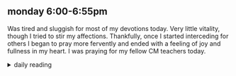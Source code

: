## monday 6:00-6:55pm

Was tired and sluggish for most of my devotions today. Very little vitality, though I tried to stir my affections. Thankfully, once I started interceding for others I began to pray more fervently and ended with a feeling of joy and fullness in my heart. I was praying for my fellow CM teachers today.

<details markdown="1">
<summary>daily reading</summary>

| {{ page.date | date: "%B %-d, %Y" }} |
| :-------------: |
| [2 Chron. 17; Rev. 6; Zech. 2; John 5]({% link _Bible/Bible-year-1.md %}) |
| [WCF Chapter 22]({% link _wcf/wcf-month-1.md %}) |
| [The Chalcedonian Definition](https://thewestminsterstandard.org/the-chalcedonian-creed/) |

</details>